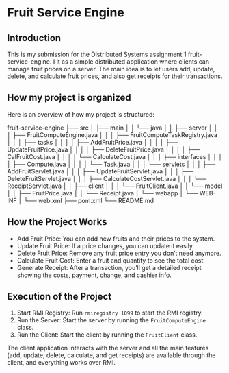 # Fruit Service Engine

## Introduction
This is my submission for the Distributed Systems assignment 1 fruit-service-engine. I it as a simple distributed application where clients can manage fruit prices on a server. 
The main idea is to let users add, update, delete, and calculate fruit prices, and also get receipts for their transactions. 

## How my project is organized 

Here is an overview of how my project is structured:

fruit-service-engine
├── src
│   ├── main
│   │   └── java
│   │       ├── server
│   │       │   ├── FruitComputeEngine.java
│   │       │   ├── FruitComputeTaskRegistry.java
│   │       │   ├── tasks
│   │       │   │   ├── AddFruitPrice.java
│   │       │   │   ├── UpdateFruitPrice.java
│   │       │   │   ├── DeleteFruitPrice.java
│   │       │   │   ├── CalFruitCost.java
│   │       │   │   └── CalculateCost.java
│   │       │   ├── interfaces
│   │       │   │   ├── Compute.java
│   │       │   │   └── Task.java
│   │       │   └── servlets
│   │       │       ├── AddFruitServlet.java
│   │       │       ├── UpdateFruitServlet.java
│   │       │       ├── DeleteFruitServlet.java
│   │       │       ├── CalculateCostServlet.java
│   │       │       └── ReceiptServlet.java
│   │       ├── client
│   │       │   └── FruitClient.java
│   │       └── model
│   │           ├── FruitPrice.java
│   │           └── Receipt.java
│   └── webapp
│       └── WEB-INF
│           └── web.xml
├── pom.xml
└── README.md


## How the Project Works

- Add Fruit Price: You can add new fruits and their prices to the system.
- Update Fruit Price: If a price changes, you can update it easily.
- Delete Fruit Price: Remove any fruit price entry you don’t need anymore.
- Calculate Fruit Cost: Enter a fruit and quantity to see the total cost.
- Generate Receipt: After a transaction, you’ll get a detailed receipt showing the costs, payment, change, and cashier info.

## Execution of the Project

1. Start RMI Registry: Run `rmiregistry 1099` to start the RMI registry.
2. Run the Server: Start the server by running the `FruitComputeEngine` class.
3. Run the Client: Start the client by running the `FruitClient` class.

The client application interacts with the server and all the main features (add, update, delete, calculate, and get receipts) are available through the client, and everything works over RMI.

